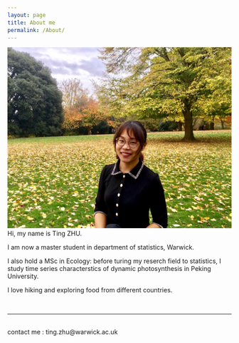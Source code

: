 ```yaml
---
layout: page
title: About me
permalink: /About/
---
```


<img class="col one right" src="/img/Ting2.jpeg">

<br/>
Hi, my name is Ting ZHU.

I am now a master student in department of statistics, Warwick.

I also hold a MSc in Ecology: before turing my reserch field to statistics, I study time series characterstics of dynamic photosynthesis in Peking University.

I love hiking and exploring food from different countries.


<br/>
<hr/>
<br/>
<span class="contacticon center">
	<a href="ting.zhu@warwick.ac.uk"><i class="fa fa-envelope-square"></i></a>
	<a href="https://github.com/Tingz0" target="_blank"><i class="fa fa-github-square"></i></a>
	<a href="https://www.linkedin.com" target="_blank"><i class="fa fa-linkedin-square"></i></a>
	<a href="https://twitter.com/Ting21757229" target="_blank"><i class="fa fa-twitter-square"></i></a>
</span>

<div class="col three caption">
	contact me : ting.zhu@warwick.ac.uk
</div>

